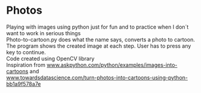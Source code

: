 # Photos
Playing with images using python just for fun and to practice when I don´t want to work in serious things<br>
Photo-to-cartoon.py does what the name says, converts a photo to cartoon. <br>
The program shows the created image at each step. User has to press any key to continue.<br>
Code created using OpenCV library <br>
Inspiration from www.askpython.com/python/examples/images-into-cartoons and <br>
www.towardsdatascience.com/turn-photos-into-cartoons-using-python-bb1a9f578a7e 

